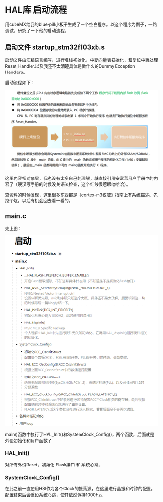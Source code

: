 # HAL库 启动流程

用cubeMX给我的blue-pill小板子生成了一个空白程序。以这个程序为例子，一路调试，研究了一下他的启动流程。

## 启动文件 startup_stm32f103xb.s

启动文件由汇编语言编写，进行堆栈初始化，中断向量表初始化，和复位中断处理Reset_Handler.以及我还不太清楚具体是做什么的Dummy Exception Handlers。

启动流程如下：

![image-20211109190231126](HAL%E5%BA%93%E5%90%AF%E5%8A%A8%E6%B5%81%E7%A8%8B.assets/image-20211109190231126.png)

这里内容相对底层，我也没有太多自己的理解，就直接引用安富莱用户手册中的内容了（硬汉写手册的时候没关语法检查，这个红线很惹眼哈哈哈）。

查资料的时候发现，这里很多东西都是《cortex-m3权威》指南上有系统描述。先挖个坑，以后有机会回去看一看的。

## main.c

先上图：

![image-20211109192127751](HAL%E5%BA%93%E5%90%AF%E5%8A%A8%E6%B5%81%E7%A8%8B.assets/image-20211109192127751.png)

main()函数中执行了HAL_Init()和SystemClock_Config()，两个函数，后面就是外设初始化和用户函数了

### HAL_Init()

对所有外设Reset，初始化 Flash接口 和 系统心跳。

### SystemClock_Config()

在此之前一直使用HSI作为各个Clock的振荡源，在这里进行晶振和时钟的配置。配置结束后会重设系统心跳，使其依然保持1000Hz。

